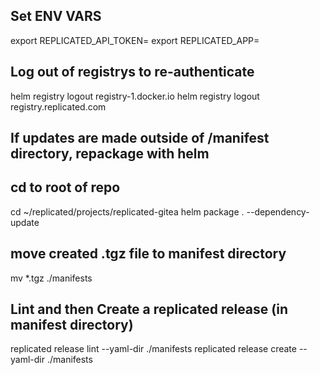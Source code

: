 ## Set ENV VARS

export REPLICATED_API_TOKEN=
export REPLICATED_APP=

## Log out of registrys to re-authenticate

helm registry logout registry-1.docker.io
helm registry logout registry.replicated.com

## If updates are made outside of /manifest directory, repackage with helm
## cd to root of repo

cd ~/replicated/projects/replicated-gitea
helm package . --dependency-update

## move created .tgz file to manifest directory

mv *.tgz ./manifests

## Lint and then Create a replicated release (in manifest directory)

replicated release lint --yaml-dir ./manifests 
replicated release create --yaml-dir ./manifests

